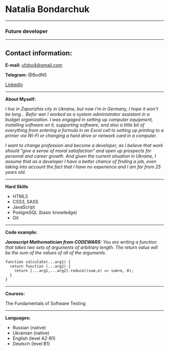 # Natalia Bondarchuk
---
### Future developer
---
## Contact information:

**E-mail:** ufzbo4@gmail.com

**Telegram:** @BodNS

[LinkedIn](https://www.linkedin.com/in/bodns)

---
**About Myself:**

*I live in Zaporizhia city in Ukraine, but now i'm in Germany, I hope it won't be long... Befor war I worked as a system administrator assistant in a budget organization. I was engaged in setting up computer equipment, installing software on it, supporting software, and also a little bit of everything from entering a formula in an Excel cell to setting up printing to a printer via Wi-Fi or changing a hard drive or network card in a computer.* 
  
*I want to change profession and become a developer, as I believe that work should "give a sense of moral satisfaction" and open up prospects for personal and career growth. And given the current situation in Ukraine, I assume that as a developer I have a better chance of finding a job, even taking into account the fact that I have no experience and I am far from 25 years old.*

---

**Hard Skills**
* HTML5
* CSS3, SASS
* JavaScript
* PostgreSQL (basic knowledge)
* Git

---

__Code example:__

***Javascript Mathematician from CODEWARS:*** 
_You are writing a function that takes two sets of arguments of arbitrary length. The return value will be the sum of the values of all of the arguments._

```
function calculate(...arg1) {
  return function (...arg2) {
    return [...arg1,...arg2].reduce((sum,e) => sum+e, 0);
  }
}

```
---

**Courses:**

The Fundamentals of Software Testing

---

**Languages:**
* Russian (native)
* Ukrainian (native)
* English (level A2-B1)
* Deutsch (level B1)
